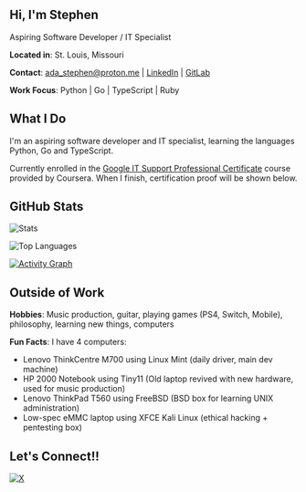 ## Hi, I'm Stephen

Aspiring Software Developer / IT Specialist

**Located in**: St. Louis, Missouri

**Contact**: ada_stephen@proton.me | [LinkedIn](https://www.linkedin.com/in/stephen-ada-345a06370/) | 
[GitLab](https://gitlab.com/stephenjamesada)

**Work Focus**: Python | Go | TypeScript | Ruby

## What I Do

I'm an aspiring software developer and IT specialist, learning the languages Python, Go and TypeScript.

Currently enrolled in the [Google IT Support Professional Certificate](https://www.coursera.org/professional-certificates/google-it-support) course provided by Coursera. When I finish, certification proof will be shown below.

## GitHub Stats

![Stats](https://github-readme-stats.vercel.app/api?username=stephenjamesada&theme=dark&show_icons=true&hide_border=true&count_private=false)

![Top Languages](https://github-readme-stats.vercel.app/api/top-langs/?username=stephenjamesada&layout=compact&theme=dark&hide_border=true&count_private=false)

[![Activity Graph](https://github-readme-activity-graph.vercel.app/graph?username=stephenjamesada&bg_color=000000&color=3d3846&line=ffffff&point=77767b&area=true&hide_border=true)](https://github.com/ashutosh00710/github-readme-activity-graph)

## Outside of Work

**Hobbies**: Music production, guitar, playing games (PS4, Switch, Mobile), philosophy, learning new things, computers

**Fun Facts**: I have 4 computers:

- Lenovo ThinkCentre M700 using Linux Mint (daily driver, main dev machine)
- HP 2000 Notebook using Tiny11 (Old laptop revived with new hardware, used for music production)
- Lenovo ThinkPad T560 using FreeBSD (BSD box for learning UNIX administration)
- Low-spec eMMC laptop using XFCE Kali Linux (ethical hacking + pentesting box)

## Let's Connect!!

[![X](https://img.shields.io/badge/X-%23000000.svg?style=for-the-badge&logo=X&logoColor=white)](https://x.com/stephenjamesada)
